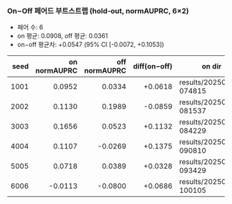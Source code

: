 ### On−Off 페어드 부트스트랩 (hold‑out, normAUPRC, 6×2)

- 페어 수: 6
- on 평균: 0.0908, off 평균: 0.0361
- on−off 평균차: +0.0547 (95% CI [-0.0072, +0.1053])

| seed | on normAUPRC | off normAUPRC | diff(on−off) | on dir | off dir |
|---:|---:|---:|---:|---|---|
| 1001 | 0.0952 | 0.0334 | +0.0618 | results/20250818-074815 | results/20250818-114738 |
| 2002 | 0.1130 | 0.1989 | -0.0859 | results/20250818-081537 | results/20250818-121416 |
| 3003 | 0.1656 | 0.0523 | +0.1132 | results/20250818-084229 | results/20250818-123954 |
| 4004 | 0.1107 | -0.0269 | +0.1375 | results/20250818-090810 | results/20250818-130543 |
| 5005 | 0.0718 | 0.0389 | +0.0328 | results/20250818-093429 | results/20250818-133129 |
| 6006 | -0.0113 | -0.0800 | +0.0686 | results/20250818-100105 | results/20250818-135906 |
